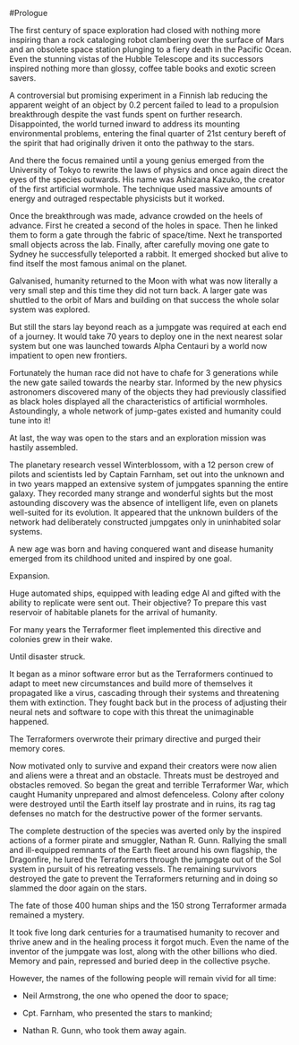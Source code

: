 #Prologue

The first century of space exploration had closed with nothing more inspiring than a rock cataloging robot clambering over the surface of Mars and an obsolete space station plunging to a fiery death in the Pacific Ocean. Even the stunning vistas of the Hubble Telescope and its successors inspired nothing more than glossy, coffee table books and exotic screen savers.     

A controversial but promising experiment in a Finnish lab reducing the apparent weight of an object by 0.2 percent failed to lead to a propulsion breakthrough despite the vast funds spent on further research. Disappointed, the world turned inward to address its mounting environmental problems, entering the final quarter of 21st century bereft of the spirit that had originally driven it onto the pathway to the stars.    

And there the focus remained until a young genius emerged from the University of Tokyo to rewrite the laws of physics and once again direct the eyes of the species outwards. His name was Ashizana Kazuko, the creator of the first artificial wormhole. The technique used massive amounts of energy and outraged respectable physicists but it worked.       

Once the breakthrough was made, advance crowded on the heels of advance. First he created a second of the holes in space. Then he linked them to form a gate through the fabric of space/time. Next he transported small objects across the lab. Finally, after carefully moving one gate to Sydney he successfully teleported a rabbit. It emerged shocked but alive to find itself the most famous animal on the planet.    

Galvanised, humanity returned to the Moon with what was now literally a very small step and this time they did not turn back. A larger gate was shuttled to the orbit of Mars and building on that success the whole solar system was explored.    

But still the stars lay beyond reach as a jumpgate was required at each end of a journey. It would take 70 years to deploy one in the next nearest solar system but one was launched towards Alpha Centauri by a world now impatient to open new frontiers.    

Fortunately the human race did not have to chafe for 3 generations while the new gate sailed towards the nearby star. Informed by the new physics astronomers discovered many of the objects they had previously classified as black holes displayed all the characteristics of artificial wormholes. Astoundingly, a whole network of jump-gates existed and humanity could tune into it!   

At last, the way was open to the stars and an exploration mission was hastily assembled.    

The planetary research vessel Winterblossom, with a 12 person crew of pilots and scientists led by Captain Farnham, set out into the unknown and in two years mapped an extensive system of jumpgates spanning the entire galaxy. They recorded many strange and wonderful sights but the most astounding discovery was the absence of intelligent life, even on planets well-suited for its evolution. It appeared that the unknown builders of the network had deliberately constructed jumpgates only in uninhabited solar systems.    
 
A new age was born and having conquered want and disease humanity emerged from its childhood united and inspired by one goal. 

Expansion.    

Huge automated ships, equipped with leading edge AI and gifted with the ability to replicate were sent out. Their objective? To prepare this vast reservoir of habitable planets for the arrival of humanity.    

For many years the Terraformer fleet implemented this directive and colonies grew in their wake.    

Until disaster struck.    

It began as a minor software error but as the Terraformers continued to adapt to meet new circumstances and build more of themselves it propagated like a virus, cascading through their systems and threatening them with extinction. They fought back but in the process of adjusting their neural nets and software to cope with this threat the unimaginable happened.     

The Terraformers overwrote their primary directive and purged their memory cores.     

Now motivated only to survive and expand their creators were now alien and aliens were a threat and an obstacle. Threats must be destroyed and obstacles removed. So began the great and terrible Terraformer War, which caught Humanity unprepared and almost defenceless. Colony after colony were destroyed until the Earth itself lay prostrate and in ruins, its rag tag defenses no match for the destructive power of the former servants.     

The complete destruction of the species was averted only by the inspired actions of a former pirate and smuggler, Nathan R. Gunn. Rallying the small and ill-equipped remnants of the Earth fleet around his own flagship, the Dragonfire, he lured the Terraformers through the jumpgate out of the Sol system in pursuit of his retreating vessels. The remaining survivors destroyed the gate to prevent the Terraformers returning and in doing so slammed the door again on the stars.    

The fate of those 400 human ships and the 150 strong Terraformer armada remained a mystery.     

It took five long dark centuries for a traumatised humanity to recover and thrive anew and in the healing process it forgot much. Even the name of the inventor of the jumpgate was lost, along with the other billions who died. Memory and pain, repressed and buried deep in the collective psyche.     

However, the names of the following people will remain vivid for all time:     

* Neil Armstrong, the one who opened the door to space;     

* Cpt. Farnham, who presented the stars to mankind;     

* Nathan R. Gunn, who took them away again.    
